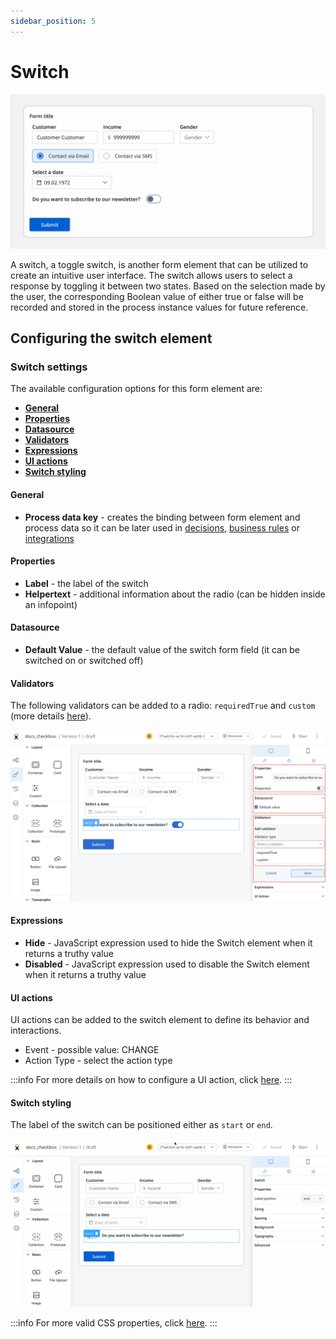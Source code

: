 ```yaml
---
sidebar_position: 5
---
```


# Switch

![](../../img/switch_form_field.gif)

A switch, a toggle switch, is another form element that can be utilized to create an intuitive user interface. The switch allows users to select a response by toggling it between two states. Based on the selection made by the user, the corresponding Boolean value of either true or false will be recorded and stored in the process instance values for future reference.

## Configuring the switch element

### Switch settings

The available configuration options for this form element are:

- [**General**](#general)
- [**Properties**](#properties)
- [**Datasource**](#datasource)
- [**Validators**](#validators)
- [**Expressions**](#expressions)
- [**UI actions**](#ui-actions)
- [**Switch styling**](#switch-styling)


#### General
   
* **Process data key** - creates the binding between form element and process data so it can be later used in [decisions](../../../node/exclusive-gateway-node.md), [business rules](../../../node/task-node/task-node.md) or [integrations](../../../node/message-send-received-task-node.md)

#### Properties

* **Label** - the label of the switch
* **Helpertext** - additional information about the radio (can be hidden inside an infopoint)

#### Datasource

* **Default Value** - the default value of the switch form field (it can be switched on or switched off)

#### Validators

The following validators can be added to a radio: `requiredTrue` and `custom` (more details [here](../../validators.md)).

![](../../img/switch_details.png)

#### Expressions

* **Hide** - JavaScript expression used to hide the Switch element when it returns a truthy value
* **Disabled** - JavaScript expression used to disable the Switch element when it returns a truthy value

#### UI actions

UI actions can be added to the switch element to define its behavior and interactions.

* Event - possible value: CHANGE
* Action Type - select the action type

:::info
For more details on how to configure a UI action, click [here](../../ui-actions.md).
:::

#### Switch styling

The label of the switch can be positioned either as `start` or `end`.

![](../../img/switch_styling.gif)

:::info
For more valid CSS properties, click [here](../../#styling).
:::


